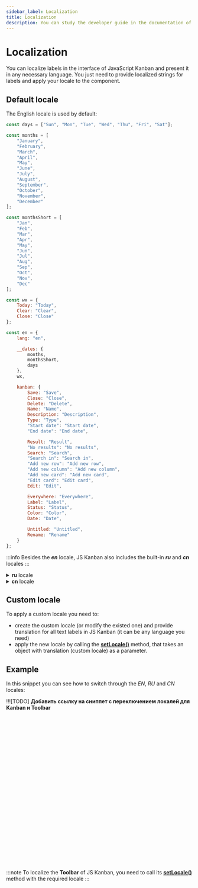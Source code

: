 ```yaml
---
sidebar_label: Localization
title: Localization
description: You can study the developer guide in the documentation of the JavaScript Kanban library. Browse API reference, try out code examples and live demos.
---
```


# Localization

You can localize labels in the interface of JavaScript Kanban and present it in any necessary language. You just need to provide localized strings for labels and apply your locale to the component.

## Default locale

The English locale is used by default:

~~~js
const days = ["Sun", "Mon", "Tue", "Wed", "Thu", "Fri", "Sat"];

const months = [
	"January",
	"February",
	"March",
	"April",
	"May",
	"June",
	"July",
	"August",
	"September",
	"October",
	"November",
	"December"
];

const monthsShort = [
	"Jan",
	"Feb",
	"Mar",
	"Apr",
	"May",
	"Jun",
	"Jul",
	"Aug",
	"Sep",
	"Oct",
	"Nov",
	"Dec"
];

const wx = {
	Today: "Today",
	Clear: "Clear",
	Close: "Close"
};

const en = {
	lang: "en",

	__dates: {
		months,
		monthsShort,
		days
	},
	wx,

	kanban: {
		Save: "Save",
		Close: "Close",
		Delete: "Delete",
		Name: "Name",
		Description: "Description",
		Type: "Type",
		"Start date": "Start date",
		"End date": "End date",

		Result: "Result",
		"No results": "No results",
		Search: "Search",
		"Search in": "Search in",
		"Add new row": "Add new row",
		"Add new column": "Add new column",
		"Add new card": "Add new card",
		"Edit card": "Edit card",
		Edit: "Edit",

		Everywhere: "Everywhere",
		Label: "Label",
		Status: "Status",
		Color: "Color",
		Date: "Date",

		Untitled: "Untitled",
		Rename: "Rename"
	}
};
~~~

:::info
Besides the ***en*** locale, JS Kanban also includes the built-in ***ru*** and ***cn*** locales
:::

<details>
<summary><b>ru</b> locale</summary>

~~~jsx
const days = ["Вск", "Пон", "Втр", "Срд", "Чет", "Птн", "Суб"];

const months = [
	"Январь",
	"Февраль",
	"Март",
	"Апрель",
	"Май",
	"Июнь",
	"Июль",
	"Август",
	"Сентябрь",
	"Октябрь",
	"Ноябрь",
	"Декабрь"
];

const monthsShort = [
	"Янв",
	"Фев",
	"Мар",
	"Апр",
	"Май",
	"Июн",
	"Июл",
	"Авг",
	"Сен",
	"Окт",
	"Ноя",
	"Дек"
];

const wx = {
	Today: "Сегодня",
	Clear: "Очистить",
	Close: "Закрыть"
};

const ru = {
	lang: "ru",

	__dates: {
		months,
		monthsShort,
		days
	},
	wx,

	kanban: {
		Save: "Сохранить",
		Close: "Закрыть",
		Delete: "Удалить",
		Name: "Задача",
		Description: "Описание",
		Type: "Тип",
		"Start Date": "Дата выполнения",
		"End Date": "Дата окончания",

		Result: "Результат",
		"No results": "Ничего не найдено",
		Search: "Поиск",
		"Search in": "Поиск",
		"Add new row": "Новая строка",
		"Add new column": "Новая колонка",
		"Add new card": "Добавить новую карточку",
		"Edit card": "Редактировать карточку",
		Edit: "Редактировать",

		Everywhere: "Всюду",
		Label: "Заголовок",
		Status: "Статус",
		Color: "Цвет",
		Date: "Дата",

		Untitled: "Без названия",
		Rename: "Переименовать"
	}
};
~~~
</details>

<details>
<summary><b>cn</b> locale</summary>

~~~jsx
const days = ["周日", "周一", "周二", "周三", "周四", "周五", "周六"];

const months = [
	"一月",
	"二月",
	"三月",
	"四月",
	"五月",
	"六月",
	"七月",
	"八月",
	"九月",
	"十月",
	"十一月",
	"十二月"
];

const wx = {
	Today: "今天",
	Clear: "清除",
	Close: "关闭"
};

const cn = {
	lang: "cn",

	__dates: {
		months,
		monthsShort: months,
		days
	},
	wx,

	kanban: {
		Save: "保存",
		Close: "关闭",
		Delete: "删除",
		Name: "名称",
		Description: "描述",
		Type: "类型",
		"Start Date": "开始日期",
		"End Date": "结束日期",

		Result: "结果",
		"No results": "没有结果",
		Search: "搜索",
		"Search in": "搜索",
		"Add new row": "添加新行",
		"Add new column": "添加新列",
		"Add new card": "添加新卡",
		"Edit card": "编辑卡片",
		Edit: "编辑",

		Everywhere: "无处不在",
		Label: "标签",
		Status: "状态",
		Color: "颜色",
		Date: "日期",

		Untitled: "无题",
		Rename: "重命名"
	}
};
~~~
</details>

## Custom locale

To apply a custom locale you need to:

- create the custom locale (or modify the existed one) and provide translation for all text labels in JS Kanban (it can be any language you need)
- apply the new locale by calling the [**setLocale()**](api/methods/js_kanban_setlocale_method.md) method, that takes an object with translation (custom locale) as a parameter.

## Example

In this snippet you can see how to switch through the *EN*, *RU* and *CN* locales:

!!![TODO] **Добавить ссылку на сниппет с переключением локалей для Kanban и Toolbar**

<iframe src="" frameborder="0" class="snippet_iframe" width="100%" height="400"></iframe>

:::note
To localize the **Toolbar** of JS Kanban, you need to call its [**setLocale()**](api/methods/js_kanban_setlocale_method.md) method with the required locale
:::
